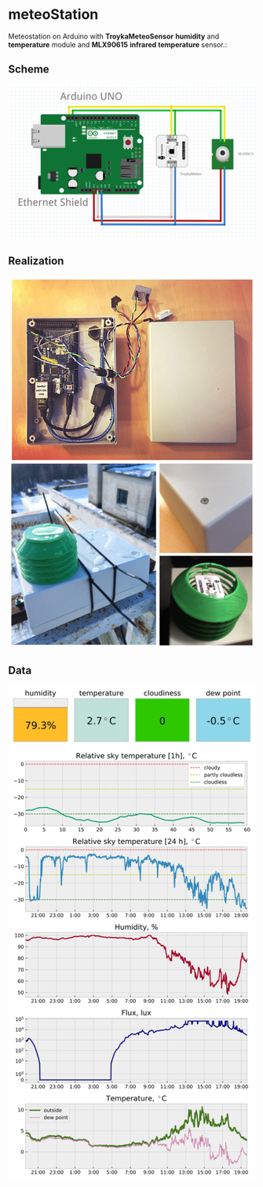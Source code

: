 # meteoStation
Meteostation on Arduino with **TroykaMeteoSensor** **humidity** and **temperature** module and **MLX90615** **infrared temperature** sensor.:
## Scheme
![scheme.png](https://github.com/vadim-kravtsov/meteoStation/blob/master/images/schemeTroyka.png)
## Realization
![project.png](https://github.com/vadim-kravtsov/meteoStation/blob/master/images/project.png)
## Data
![result.svg](https://github.com/vadim-kravtsov/meteoStation/blob/master/images/result.svg)